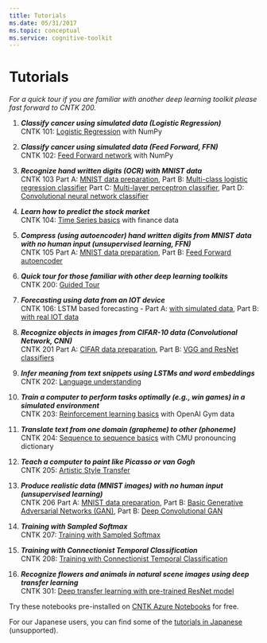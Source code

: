 ```yaml
---
title: Tutorials
ms.date: 05/31/2017
ms.topic: conceptual
ms.service: cognitive-toolkit
---
```


# Tutorials

*For a quick tour if you are familiar with another deep learning toolkit please fast forward to CNTK 200.*

1.  **_Classify cancer using simulated data (Logistic Regression)_**<br>
     CNTK 101: [Logistic Regression](https://github.com/Microsoft/CNTK/blob/master/Tutorials/CNTK_101_LogisticRegression.ipynb) with NumPy

1.  **_Classify cancer using simulated data (Feed Forward, FFN)_**<br>
     CNTK 102: [Feed Forward network](https://github.com/Microsoft/CNTK/blob/master/Tutorials/CNTK_102_FeedForward.ipynb)  with NumPy

1.  **_Recognize hand written digits (OCR) with MNIST data_**<br>
     CNTK 103 Part A: [MNIST data preparation](https://github.com/Microsoft/CNTK/blob/master/Tutorials/CNTK_103A_MNIST_DataLoader.ipynb),
     Part B: [Multi-class logistic regression classifier](https://github.com/Microsoft/CNTK/blob/master/Tutorials/CNTK_103B_MNIST_LogisticRegression.ipynb) 
     Part C: [Multi-layer perceptron classifier](https://github.com/Microsoft/CNTK/blob/master/Tutorials/CNTK_103C_MNIST_MultiLayerPerceptron.ipynb),
     Part D: [Convolutional neural network classifier](https://github.com/Microsoft/CNTK/blob/master/Tutorials/CNTK_103D_MNIST_ConvolutionalNeuralNetwork.ipynb)

1.  **_Learn how to predict the stock market_**<br>
     CNTK 104: [Time Series basics](https://github.com/Microsoft/CNTK/blob/master/Tutorials/CNTK_104_Finance_Timeseries_Basic_with_Pandas_Numpy.ipynb) with finance data

1.  **_Compress (using autoencoder) hand written digits from MNIST data with no human input (unsupervised learning, FFN)_**<br>
     CNTK 105 Part A: [MNIST data preparation](https://github.com/Microsoft/CNTK/blob/master/Tutorials/CNTK_103A_MNIST_DataLoader.ipynb),
     Part B: [Feed Forward autoencoder](https://github.com/Microsoft/CNTK/blob/master/Tutorials/CNTK_105_Basic_Autoencoder_for_Dimensionality_Reduction.ipynb)

1.  **_Quick tour for those familiar with other deep learning toolkits_**<br>
     CNTK 200: [Guided Tour](https://github.com/Microsoft/CNTK/blob/master/Tutorials/CNTK_200_GuidedTour.ipynb)

1.  **_Forecasting using data from an IOT device_**<br>
     CNTK 106: LSTM based forecasting - Part A: [with simulated data](https://github.com/Microsoft/CNTK/blob/master/Tutorials/CNTK_106A_LSTM_Timeseries_with_Simulated_Data.ipynb),
     Part B: [with real IOT data](https://github.com/Microsoft/CNTK/blob/master/Tutorials/CNTK_106B_LSTM_Timeseries_with_IOT_Data.ipynb)

1.  **_Recognize objects in images from CIFAR-10 data (Convolutional Network, CNN)_**<br>
     CNTK 201 Part A: [CIFAR data preparation](https://github.com/Microsoft/CNTK/blob/master/Tutorials/CNTK_201A_CIFAR-10_DataLoader.ipynb),
     Part B: [VGG and ResNet classifiers](https://github.com/Microsoft/CNTK/blob/master/Tutorials/CNTK_201B_CIFAR-10_ImageHandsOn.ipynb)

1.  **_Infer meaning from text snippets using LSTMs and word embeddings_**<br>
     CNTK 202: [Language understanding](https://github.com/Microsoft/CNTK/blob/master/Tutorials/CNTK_202_Language_Understanding.ipynb)

1.  **_Train a computer to perform tasks optimally (e.g., win games) in a simulated environment_**<br>
     CNTK 203: [Reinforcement learning basics](https://github.com/Microsoft/CNTK/blob/master/Tutorials/CNTK_203_Reinforcement_Learning_Basics.ipynb) with OpenAI Gym data

1.  **_Translate text from one domain (grapheme) to other (phoneme)_**<br>
     CNTK 204: [Sequence to sequence basics](https://github.com/Microsoft/CNTK/blob/master/Tutorials/CNTK_204_Sequence_To_Sequence.ipynb) with CMU pronouncing dictionary

1.  **_Teach a computer to paint like Picasso or van Gogh_**<br>
     CNTK 205: [Artistic Style Transfer](https://github.com/Microsoft/CNTK/blob/master/Tutorials/CNTK_205_Artistic_Style_Transfer.ipynb)

1.  **_Produce realistic data (MNIST images) with no human input (unsupervised learning)_**<br>
     CNTK 206 Part A: [MNIST data preparation](https://github.com/Microsoft/CNTK/blob/master/Tutorials/CNTK_103A_MNIST_DataLoader.ipynb),
     Part B: [Basic Generative Adversarial Networks (GAN)](https://github.com/Microsoft/CNTK/blob/master/Tutorials/CNTK_206A_Basic_GAN.ipynb),
     Part B: [Deep Convolutional GAN](https://github.com/Microsoft/CNTK/blob/master/Tutorials/CNTK_206B_DCGAN.ipynb)

1.  **_Training with Sampled Softmax_**<br>
     CNTK 207: [Training with Sampled Softmax](https://github.com/Microsoft/CNTK/blob/master/Tutorials/CNTK_207_Training_with_Sampled_Softmax.ipynb)

1.  **_Training with Connectionist Temporal Classification_**<br>
     CNTK 208: [Training with Connectionist Temporal Classification](https://github.com/microsoft/CNTK/blob/release/2.6/Tutorials/CNTK_208_Speech_Connectionist_Temporal_Classification.ipynb)

1.  **_Recognize flowers and animals in natural scene images using deep transfer learning_**<br>
     CNTK 301: [Deep transfer learning with pre-trained ResNet model](https://github.com/Microsoft/CNTK/blob/master/Tutorials/CNTK_301_Image_Recognition_with_Deep_Transfer_Learning.ipynb)

Try these notebooks pre-installed on [CNTK Azure Notebooks](https://notebooks.azure.com/cntk/libraries/tutorials) for free.

For our Japanese users, you can find some of the [tutorials in Japanese](https://notebooks.azure.com/library/cntkbeta2_ja) (unsupported).
